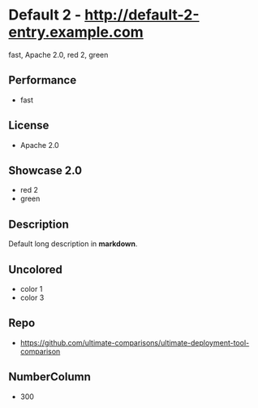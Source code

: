 # Default 2 - http://default-2-entry.example.com
fast, Apache 2.0, red 2, green

## Performance
- fast

## License
- Apache 2.0

## Showcase 2.0
- red 2
- green


## Description
Default long description in __markdown__.

## Uncolored
- color 1
- color 3

## Repo
- https://github.com/ultimate-comparisons/ultimate-deployment-tool-comparison

## NumberColumn
- 300